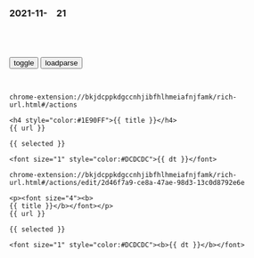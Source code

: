 ### 2021-11-　21

```note
```

<table id="tbc" style="white-space:pre-wrap">
</table>
<button onclick="toggleb()">toggle</button>
<button onclick="loadparse()">loadparse</button>
<br>
<!-- 🌸<br>🍅-　-🍑<hr>🍀 -->
<pre>
<textarea rows="30" cols="100" style="display: none" id="tar">

<p><font size="4"><b>
image - Regex to check if valid URL that ends in .jpg, .png, or .gif - Stack Overflow</b></font></p>
https://stackoverflow.com/questions/169625/regex-to-check-if-valid-url-that-ends-in-jpg-png-or-gif

regexp

^https?://(?:[a-z0-9\-]+\.)+[a-z]{2,6}(?:/[^/#?]+)+\.(?:jpg|gif|png)$
          |-------- domain -----------|--- path ---|-- extension ---|

<font size="1" style="color:#DCDCDC"><b>2021/11/22 下午6:19:56</b></font>

<p><font size="4"><b>
Let's Go Brandon里的拜登|拜登|brandon|美国_时z</b></font>
https://xw.qq.com/cmsid/20211022A0E3BU00?pgv_ref=baidutw

美国近日兴起‌‌“干死拜登‌‌”运动，不论在酒吧、球赛、音乐会，客人还是观众，都会一起高喊“‌Fuck Joe Biden”口号，宣泄怒火。

不过最近真正火的口号变成了“Let's Go Brandon”。

10月初在纳什维尔举行的美国全g运动汽车竞赛（NASCAR，纳斯卡赛事）Xfinity系列赛。赛车手布兰登‧布朗（Brandon Brown）夺冠，然后在美国国家广播公司（NBC）女记者凯莉‧斯塔瓦斯特（Kelli Stavast）采访他时，现场观众群起高呼‌‌“Fuck Joe Biden‌‌”，观众的呼喊声此起彼伏一浪高过一浪。不过这时女记者却装起了糊涂，对着布兰登‧布朗说：“你看！他们在为你加油，他们都在喊Let's Go Brandon”！

随后镜头转到观众席，但尴尬的是，摄影机清楚地录下了观众的呐喊声明明是‌‌“Fuck Joe Biden‌‌”。女记者听得清楚，所有人都听得清楚看得明白，她故意掩饰的结果是让此事火遍全g。

这段采访视频之后在社交媒体爆红，一方面成了美国左派媒体制造‌‌“假新闻‌‌”的又一例证，

https://inews.gtimg.com/newsapp_bt/0/14099234705/641

<font size="1" style="color:#DCDCDC"><b>2021/11/21 下午4:25:38</b></font>

<p><font size="4"><b>
盛世：李世民杀大哥向李渊请罪，李渊叫人捉他，结果却没人听他话,影视,历史片,好看视频</b></font>
https://haokan.baidu.com/v?vid=11534106902803392243&sfrom=baidu-feed

建成元吉淫乱后宫，谋反篡位。儿臣如果不杀他们，父皇不保，朝廷不安。

涂炭皇宫的是你，
是你拥兵谋反，是你要篡位。

<font size="1" style="color:#DCDCDC"><b>2021/11/21 下午1:47:45</b></font>

<p><font size="4"><b>
英g女王一个月来首露面，一双“紫手”抢镜……</b></font>
https://mbd.baidu.com/newspage/data/landingsuper?context=%7B%22nid%22%3A%22news_9531682768081628512%22%7D&n_type=-1&p_from=-1

x空之广大
除了服务，越往后越显露出对王q、对q势的热衷，不在乎垂垂老矣几乎拖垮了王室、拖散了英联邦，最能说明这一点的就是对二哈黑东西的包庇与纵容，一定还有很多。用zg话说就是哪怕身后洪水滔天

<font size="1" style="color:#DCDCDC"><b>2021/11/21 上午10:54:13</b></font>

<p><font size="4"><b>
末日浩劫，人类躲地下500年，重回地表才知道自己活在地狱,影视,科幻片,好看视频</b></font>
https://haokan.baidu.com/v?vid=12012833570999476507&sfrom=baidu-feed

<font size="1" style="color:#DCDCDC"><b>2021/11/21 上午11:36:58</b></font>

<p><font size="4"><b>
末日1000年后，人类挖出超巨型肉瘤，殊不知它就是世界毁灭者,动漫,日本动漫,好看视频</b></font>
https://haokan.baidu.com/v?vid=8291713463393235844&sfrom=baidu-feed

风之谷

<font size="1" style="color:#DCDCDC"><b>2021/11/21 上午10:51:36</b></font>

<p><font size="4"><b>
史蒂夫·诺夫拉：相信阴谋论的人并不“蠢”，只是拗不过自己的大脑</b></font>
https://mbd.baidu.com/newspage/data/landingsuper?context=%7B%22nid%22%3A%22news_10163743950950057452%22%7D&n_type=-1&p_from=-1

认知陷阱

确信偏好

阴谋论支持者往往会认为所有的行为和结果都是人们有意为之，不存在偶然因素，即所有事情都是人们设计的结果。

闭环信仰系统

任何对阴谋论成立有利的证据在无法找到时，都被阴谋论支持者认为是证据遭到了破坏或掩盖。

摆脱所有举证责任

非黑即白的二分法

有意制造的阴谋论

<font size="1" style="color:#DCDCDC"><b>2021/11/21 上午10:48:04</b></font>

</textarea>
</pre>
<!-- 🍀<br>🍑-　-🍅<hr>🌸 -->

```tip
chrome-extension://bkjdcppkdgccnhjibfhlhmeiafnjfamk/rich-url.html#/actions

<h4 style="color:#1E90FF">{{ title }}</h4>
{{ url }}

{{ selected }}

<font size="1" style="color:#DCDCDC">{{ dt }}</font>

chrome-extension://bkjdcppkdgccnhjibfhlhmeiafnjfamk/rich-url.html#/actions/edit/2d46f7a9-ce8a-47ae-98d3-13c0d8792e6e

<p><font size="4"><b>
{{ title }}</b></font></p>
{{ url }}

{{ selected }}

<font size="1" style="color:#DCDCDC"><b>{{ dt }}</b></font>

```

<script src="https://cdn.jsdelivr.net/npm/jquery@3.5.1/dist/jquery.min.js"></script>

<link rel="stylesheet" href="https://cdn.jsdelivr.net/gh/fancyapps/fancybox@3.5.7/dist/jquery.fancybox.min.css" />
<script src="https://cdn.jsdelivr.net/gh/fancyapps/fancybox@3.5.7/dist/jquery.fancybox.min.js"></script>

<script type="text/javascript">

var __urlRegex = /(\b(https?|ftp|file):\/\/[-A-Z0-9+&@#\/%?=~_|!:,.;]*[-A-Z0-9+&@#\/%=~_|])/ig;
var __imgRegex = /\.(?:jpe?g|gif|png)$/i;

loadparse();

function parseURL($string){

    var exp = __urlRegex;
    return $string.replace(exp,function(match){
            __imgRegex.lastIndex=0;
            if(__imgRegex.test(match)){
                return '<a data-fancybox="gallery" href="' + match.replace("/p=700", "")
                 + '"><img src="' + match.replace("/p=700", "/p=160x200")+'" width="64"></a>';
            }
            else{
                return '<a href="' + match + '" target="_blank">' + match + '</a>';
            }
        }
    );
}

function loadparse() {
  tbc.innerHTML = parseURL(tar.value);
}

function toggleb() {
  var x = document.getElementById("tar");
  if (x.style.display === "none") {
    x.style.display = "";
  } else {
    x.style.display = "none";
  }
}

</script>
